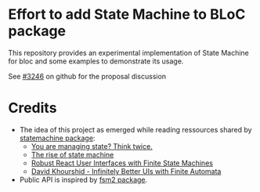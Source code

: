 # Effort to add State Machine to BLoC package

This repository provides an experimental implementation of State Machine for bloc and some examples to demonstrate its usage.

See [#3246](https://github.com/felangel/bloc/issues/3246) on github for the proposal discussion

# Credits

- The idea of this project as emerged while reading ressources shared by [statemachine package](https://pub.dev/packages/statemachine):
    - [You are managing state? Think twice.](https://krasimirtsonev.com/blog/article/managing-state-in-javascript-with-state-machines-stent)
    - [The rise of state machine](https://www.smashingmagazine.com/2018/01/rise-state-machines/)
    - [Robust React User Interfaces with Finite State Machines](https://css-tricks.com/robust-react-user-interfaces-with-finite-state-machines/)
    - [David Khourshid - Infinitely Better UIs with Finite Automata](https://www.youtube.com/watch?v=VU1NKX6Qkxc)
- Public API is inspired by [fsm2 package](https://pub.dev/packages/statemachine).